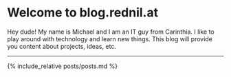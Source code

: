 # Welcome to blog.rednil.at

Hey dude!
My name is Michael and I am an IT guy from Carinthia. I like to play around with technology and learn new things. This blog will provide you content about projects, ideas, etc.

---

{% include_relative posts/posts.md %}



